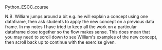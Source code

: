 Python_ESCC_course

N.B. William jumps around a bit e.g. he will explain a concept using one dataframe, then ask students to apply the 
new concept on a previous data frame. In my notes I have tried to keep all the work on a particular dataframe close together
so the flow makes sense. This does mean that you may need to scroll down to see William's examples of the new concept,
then scroll back up to continue with the exercise given.